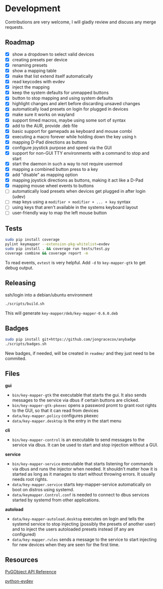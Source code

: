 # Development

Contributions are very welcome, I will gladly review and discuss any merge
requests.

## Roadmap

- [x] show a dropdown to select valid devices
- [x] creating presets per device
- [x] renaming presets
- [x] show a mapping table
- [x] make that list extend itself automatically
- [x] read keycodes with evdev
- [x] inject the mapping
- [x] keep the system defaults for unmapped buttons
- [x] button to stop mapping and using system defaults
- [x] highlight changes and alert before discarding unsaved changes
- [x] automatically load presets on login for plugged in devices
- [x] make sure it works on wayland
- [x] support timed macros, maybe using some sort of syntax
- [x] add to the AUR, provide .deb file
- [x] basic support for gamepads as keyboard and mouse combi
- [x] executing a macro forever while holding down the key using `h`
- [x] mapping D-Pad directions as buttons
- [x] configure joystick purpose and speed via the GUI
- [x] support for non-GUI TTY environments with a command to stop and start
- [x] start the daemon in such a way to not require usermod
- [x] mapping a combined button press to a key
- [x] add "disable" as mapping option
- [x] mapping joystick directions as buttons, making it act like a D-Pad
- [x] mapping mouse wheel events to buttons
- [ ] automatically load presets when devices get plugged in after login (udev)
- [ ] map keys using a `modifier + modifier + ... + key` syntax
- [ ] using keys that aren't available in the systems keyboard layout
- [ ] user-friendly way to map the left mouse button

## Tests

```bash
sudo pip install coverage
pylint keymapper --extension-pkg-whitelist=evdev
sudo pip install . && coverage run tests/test.py
coverage combine && coverage report -m
```

To read events, `evtest` is very helpful. Add `-d` to `key-mapper-gtk`
to get debug output.

## Releasing

ssh/login into a debian/ubuntu environment

```bash
./scripts/build.sh
```

This will generate `key-mapper/deb/key-mapper-0.6.0.deb`

## Badges

```bash
sudo pip install git+https://github.com/jongracecox/anybadge
./scripts/badges.sh
```

New badges, if needed, will be created in `readme/` and they
just need to be commited.

## Files

**gui**

- `bin/key-mapper-gtk` the executable that starts the gui. It also sends
  messages to the service via dbus if certain buttons are clicked.
- `bin/key-mapper-gtk-pkexec` opens a password promt to grant root rights
  to the GUI, so that it can read from devices
- `data/key-mapper.policy` configures pkexec
- `data/key-mapper.desktop` is the entry in the start menu

**cli**

- `bin/key-mapper-control` is an executable to send messages to the service
  via dbus. It can be used to start and stop injection without a GUI.

**service**

- `bin/key-mapper-service` executable that starts listening for
  commands via dbus and runs the injector when needed. It shouldn't matter how
  it is started as long as it manages to start without throwing errors. It
  usually needs root rights.
- `data/key-mapper.service` starts key-mapper-service automatically on boot
  on distros using systemd.
- `data/keymapper.Control.conf` is needed to connect to dbus services started
  by systemd from other applications.

**autoload**

- `data/key-mapper-autoload.desktop` executes on login and tells the systemd
  service to stop injecting (possibly the presets of another user) and to
  inject the users autoloaded presets instead (if any are configured)
- `data/key-mapper.rules` sends a message to the service to start injecting
  for new devices when they are seen for the first time.

## Resources

[PyGObject API Reference](https://lazka.github.io/pgi-docs/)

[python-evdev](https://python-evdev.readthedocs.io/en/stable/)
